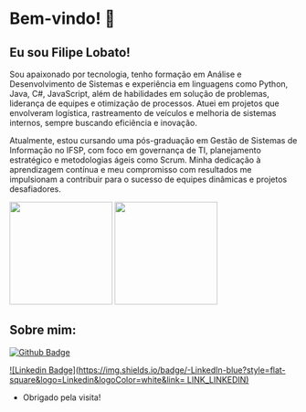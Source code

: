 # Bem-vindo! 👋

## Eu sou Filipe Lobato!

Sou apaixonado por tecnologia, tenho formação em Análise e Desenvolvimento de Sistemas e experiência em linguagens como Python, Java, C#, JavaScript, além de habilidades em solução de problemas, liderança de equipes e otimização de processos. Atuei em projetos que envolveram logística, rastreamento de veículos e melhoria de sistemas internos, sempre buscando eficiência e inovação.

Atualmente, estou cursando uma pós-graduação em Gestão de Sistemas de Informação no IFSP, com foco em governança de TI, planejamento estratégico e metodologias ágeis como Scrum. Minha dedicação à aprendizagem contínua e meu compromisso com resultados me impulsionam a contribuir para o sucesso de equipes dinâmicas e projetos desafiadores.

<div>
  <img height = "180cm" src= "https://github-readme-stats.vercel.app/api?username=lobat0&theme=dracula&show_icons=true" />
  <img height = "180cm" src= "https://github-readme-stats.vercel.app/api/top-langs/?username=lobat0&layout=compact&theme=dracula" />
   <a href="https://gifer.com/pt/6o0">
     <!--
    <img height = " 50cm" src="https://i.gifer.com/origin/2b/2b047e4d200321cef2a506baa878f457.gif"/>
    --->
   <a/>
 </div>

## Sobre mim:

[![Github Badge](https://img.shields.io/badge/-Github-000?style=flat-square&logo=Github&logoColor=white&link=https://github.com/Lobat0)](https://github.com/Lobat0)

[![Linkedin Badge](https://img.shields.io/badge/-LinkedIn-blue?style=flat-square&logo=Linkedin&logoColor=white&link= LINK_LINKEDIN)]( https://www.linkedin.com/in/lobatofilipe/)

- Obrigado pela visita!
<!--
**Lobat0/Lobat0** is a ✨ _special_ ✨ repository because its `README.md` (this file) appears on your GitHub profile.

Here are some ideas to get you started:

- 🔭 I’m currently working on ...
- 🌱 I’m currently learning ...
- 👯 I’m looking to collaborate on ...
- 🤔 I’m looking for help with ...
- 💬 Ask me about ...
- 📫 How to reach me: ...
- 😄 Pronouns: ...
- ⚡ Fun fact: ...
-->
